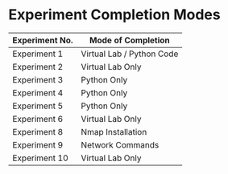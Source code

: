 # Experiment Completion Modes

| Experiment No. | Mode of Completion         |
|----------------|----------------------------|
| Experiment 1   | Virtual Lab / Python Code  |
| Experiment 2   | Virtual Lab Only           |
| Experiment 3   | Python Only                |
| Experiment 4   | Python Only                |
| Experiment 5   | Python Only                |
| Experiment 6   | Virtual Lab Only           |
| Experiment 8   | Nmap Installation          |
| Experiment 9   | Network Commands           |
| Experiment 10  | Virtual Lab Only           |
